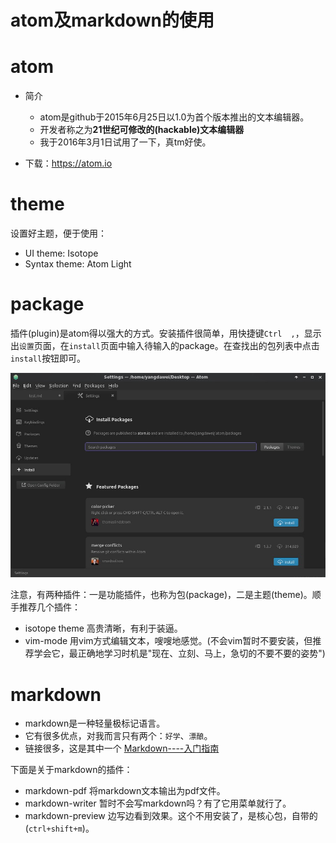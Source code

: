 # atom及markdown的使用

# atom

- 简介

  - atom是github于2015年6月25日以1.0为首个版本推出的文本编辑器。
  - 开发者称之为**21世纪可修改的(hackable)文本编辑器**
  - 我于2016年3月1日试用了一下，真tm好使。

- 下载：<https://atom.io>

# theme

设置好主题，便于使用： 
 - UI theme: Isotope
 - Syntax theme: Atom Light

# package

插件(plugin)是atom得以强大的方式。安装插件很简单，用快捷键`Ctrl  ,`，显示出`设置`页面，在`install`页面中输入待输入的package。在查找出的包列表中点击`install`按钮即可。

![](Settings.jpg)

注意，有两种插件：一是功能插件，也称为包(package)，二是主题(theme)。顺手推荐几个插件：

- isotope theme 高贵清晰，有利于装逼。
- vim-mode 用vim方式编辑文本，嗖嗖地感觉。(不会vim暂时不要安装，但推荐学会它，最正确地学习时机是"现在、立刻、马上，急切的不要不要的姿势")

# markdown

- markdown是一种轻量极标记语言。
- 它有很多优点，对我而言只有两个：`好学`、`漂酿`。
- 链接很多，这是其中一个 [Markdown----入门指南](http://www.jianshu.com/p/1e402922ee32)

下面是关于markdown的插件：
 - markdown-pdf 将markdown文本输出为pdf文件。
 - markdown-writer 暂时不会写markdown吗？有了它用菜单就行了。
 - markdown-preview 边写边看到效果。这个不用安装了，是核心包，自带的(`ctrl+shift+m`)。
